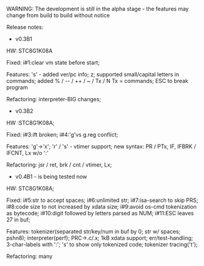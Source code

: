 WARNING: The development is still in the alpha stage - the features may change from build to build without notice

Release notes:

- v0.3B1 

HW: STC8G1K08A

Fixed: i#1:clear vm state before start; 

Features: 's' - added ver/pc info; z; supported small/capital letters in commands; added % / -- / ++ / ~ / Tx / N Tx = commands; ESC to break program

Refactoring: interpreter-BIG changes; 

- v0.3B2 

HW :STC8G1K08A; 

Fixed: i#3:ift broken; i#4:'g'vs g.reg conflict;

Features: 'g'->'x'; 'r' / 's' - vtimer support; new syntax: PR / PTx, IF, IFBRK / IFCNT, Lx w/o ':' 

Refactoring: jsr / ret, brk / cnt / vtimer, Lx;

- v0.4B1 - is being tested now
  
HW: STC8G1K08A; 

Fixed: i#5:str to accept spaces; i#6:unlimited str; i#7:isa-search to skip PRS; i#8:code size to not increased by xdata size; 
			 i#9:avoid os-cmd tokenization as bytecode; i#10:digit followed by letters parsed as NUM; i#11:ESC leaves 27 in buf;

Features: tokenizer(separated str/key/num in buf by 0; str w/ spaces; pshn8); interpreter(perf); PRC->.c/.x; 1kB xdata support; err/test-handling; 
			 3-char-labels with ':'; 's' to show only tokenized code; tokenizer tracing('t');

Refactoring: many
